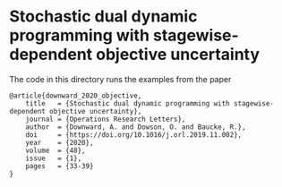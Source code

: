 # Stochastic dual dynamic programming with stagewise-dependent objective uncertainty

The code in this directory runs the examples from the paper

```
@article{downward_2020_objective,
	title   = {Stochastic dual dynamic programming with stagewise-dependent objective uncertainty},
	journal = {Operations Research Letters},
	author  = {Downward, A. and Dowson, O. and Baucke, R.},
	doi     = {https://doi.org/10.1016/j.orl.2019.11.002},
	year    = {2020},
	volume  = {48},
	issue   = {1},
	pages   = {33-39}
}
```
